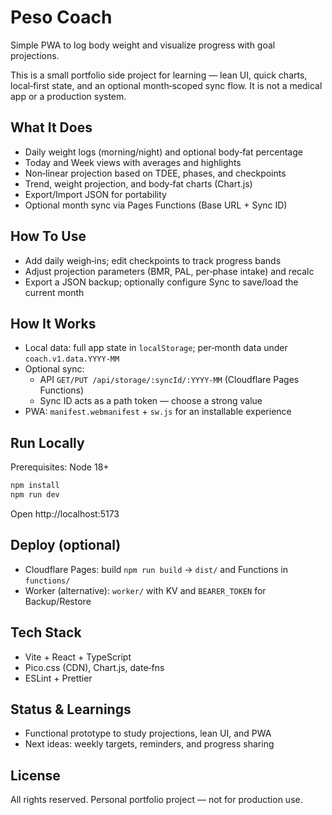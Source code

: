 # Peso Coach

Simple PWA to log body weight and visualize progress with goal projections.

This is a small portfolio side project for learning — lean UI, quick charts, local‑first state, and an optional month‑scoped sync flow. It is not a medical app or a production system.

## What It Does
- Daily weight logs (morning/night) and optional body‑fat percentage
- Today and Week views with averages and highlights
- Non‑linear projection based on TDEE, phases, and checkpoints
- Trend, weight projection, and body‑fat charts (Chart.js)
- Export/Import JSON for portability
- Optional month sync via Pages Functions (Base URL + Sync ID)

## How To Use
- Add daily weigh‑ins; edit checkpoints to track progress bands
- Adjust projection parameters (BMR, PAL, per‑phase intake) and recalc
- Export a JSON backup; optionally configure Sync to save/load the current month

## How It Works
- Local data: full app state in `localStorage`; per‑month data under `coach.v1.data.YYYY-MM`
- Optional sync:
  - API `GET/PUT /api/storage/:syncId/:YYYY-MM` (Cloudflare Pages Functions)
  - Sync ID acts as a path token — choose a strong value
- PWA: `manifest.webmanifest` + `sw.js` for an installable experience

## Run Locally
Prerequisites: Node 18+

```bash
npm install
npm run dev
```

Open http://localhost:5173

## Deploy (optional)
- Cloudflare Pages: build `npm run build` → `dist/` and Functions in `functions/`
- Worker (alternative): `worker/` with KV and `BEARER_TOKEN` for Backup/Restore

## Tech Stack
- Vite + React + TypeScript
- Pico.css (CDN), Chart.js, date‑fns
- ESLint + Prettier

## Status & Learnings
- Functional prototype to study projections, lean UI, and PWA
- Next ideas: weekly targets, reminders, and progress sharing

## License
All rights reserved. Personal portfolio project — not for production use.
